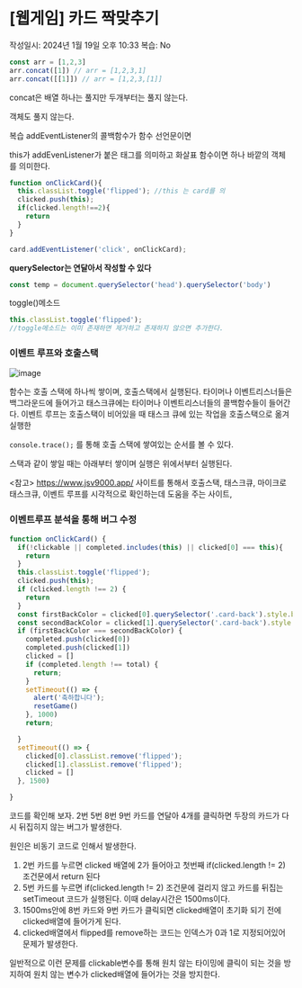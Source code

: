 # [웹게임] 카드 짝맞추기

작성일시: 2024년 1월 19일 오후 10:33
복습: No

```jsx
const arr = [1,2,3]
arr.concat([1]) // arr = [1,2,3,1]
arr.concat([[1]]) // arr = [1,2,3,[1]]
```

concat은 배열 하나는 풀지만 두개부터는 풀지 않는다.

객체도 풀지 않는다.

복습 addEventListener의 콜백함수가 함수 선언문이면 

this가 addEvenListener가 붙은 태그를 의미하고 화살표 함수이면 하나 바깥의 객체를 의미한다. 

```jsx
function onClickCard(){
  this.classList.toggle('flipped'); //this 는 card를 의
  clicked.push(this);
  if(clicked.length!==2){
    return
  }
}

card.addEventListener('click', onClickCard);
```

**querySelector는 연달아서 작성할 수 있다**

```jsx
const temp = document.querySelector('head').querySelector('body')
```

toggle()메소드

```jsx
this.classList.toggle('flipped');
//toggle메소드는 이미 존재하면 제거하고 존재하지 않으면 추가한다.
```

### 이벤트 루프와 호출스택

![image](https://github.com/kingmingseo/JSwebgame/assets/101965138/ebcb6f2c-6d4b-48fb-8611-e09ec181f89e)

함수는 호출 스택에 하나씩 쌓이며, 호출스택에서 실행된다. 타이머나 이벤트리스너들은 백그라운드에 들어가고 태스크큐에는 타이머나 이벤트리스너들의 콜백함수들이 들어간다. 이벤트 루프는 호출스택이 비어있을 때 태스크 큐에 있는 작업을 호출스택으로 옮겨 실행한

`console.trace();` 를 통해 호출 스택에 쌓여있는 순서를 볼 수 있다.

스택과 같이 쌓일 때는 아래부터 쌓이며 실행은 위에서부터 실행된다.

<참고> https://www.jsv9000.app/ 사이트를 통해서 호출스택, 태스크큐, 마이크로 태스크큐, 이벤트 루프를 시각적으로 확인하는데 도움을 주는 사이트,

### 이벤트루프 분석을 통해 버그 수정

```jsx
function onClickCard() {
  if(!clickable || completed.includes(this) || clicked[0] === this){
    return
  }
  this.classList.toggle('flipped');
  clicked.push(this);
  if (clicked.length !== 2) {
    return
  }
  const firstBackColor = clicked[0].querySelector('.card-back').style.backgroundColor
  const secondBackColor = clicked[1].querySelector('.card-back').style.backgroundColor
  if (firstBackColor === secondBackColor) {
    completed.push(clicked[0])
    completed.push(clicked[1])
    clicked = []
    if (completed.length !== total) {
      return;
    }
    setTimeout(() => {
      alert('축하합니다');
      resetGame()
    }, 1000)
    return;

  }
  setTimeout(() => {
    clicked[0].classList.remove('flipped');
    clicked[1].classList.remove('flipped');
    clicked = []
  }, 1500)

}
```

코드를 확인해 보자. 2번 5번 8번 9번 카드를 연달아 4개를 클릭하면 두장의 카드가 다시 뒤집히지 않는 버그가 발생한다.

원인은 비동기 코드로 인해서 발생한다.

1. 2번 카드를 누르면 clicked 배열에 2가 들어아고 첫번째 if(clicked.length != 2) 조건문에서 return 된다
2. 5번 카드를 누르면  if(clicked.length != 2) 조건문에 걸리지 않고 카드를 뒤집는 setTimeout 코드가 실행된다. 이때 delay시간은 1500ms이다. 
3. 1500ms안에 8번 카드와 9번 카드가 클릭되면 clicked배열이 초기화 되기 전에 clicked배열에 들어가게 된다. 
4. clicked배열에서 flipped를 remove하는 코드는 인덱스가 0과 1로 지정되어있어 문제가 발생한다. 

일반적으로 이런 문제를 clickable변수를 통해 원치 않는 타이밍에 클릭이 되는 것을 방지하여  원치 않는 변수가 clicked배열에 들어가는 것을 방지한다.
